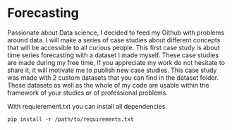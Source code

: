 # Forecasting
Passionate about Data science, I decided to feed my Github with problems around data. I will make a series of case studies about different concepts that will be accessible to all curious people. This first case study is about time series forecasting with a dataset I made myself. These case studies are made during my free time, if you appreciate my work do not hesitate to share it, it will motivate me to publish new case studies.
This case study was made with 2 custom datasets that you can find in the dataset folder. These datasets as well as the whole of my code are usable within the framework of your studies or of professional problems.

With requierement.txt you can install all dependencies.

```pip install -r /path/to/requirements.txt```
